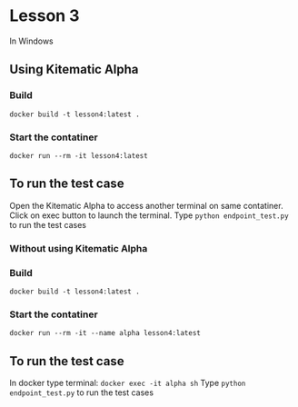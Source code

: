 # Lesson 3
In Windows

## Using Kitematic Alpha
### Build
`docker build -t lesson4:latest .`

### Start the contatiner
`docker run --rm -it lesson4:latest`

## To run the test case
Open the Kitematic Alpha to access another terminal on same contatiner. Click on exec button to launch the terminal.
Type `python endpoint_test.py` to run the test cases


### Without using Kitematic Alpha
### Build
`docker build -t lesson4:latest .`

### Start the contatiner
`docker run --rm -it --name alpha lesson4:latest`

## To run the test case
In docker type terminal: `docker exec -it alpha sh`
Type `python endpoint_test.py` to run the test cases
